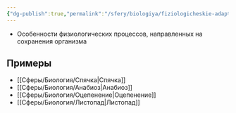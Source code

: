 ```yaml
---
{"dg-publish":true,"permalink":"/sfery/biologiya/fiziologicheskie-adaptaczii/","tags":["Экология"]}
---
```


- Особенности физиологических процессов, направленных на сохранения организма 
## Примеры 
- [[Сферы/Биология/Спячка\|Спячка]]
- [[Сферы/Биология/Анабиоз\|Анабиоз]]
- [[Сферы/Биология/Оцепенение\|Оцепенение]]
- [[Сферы/Биология/Листопад\|Листопад]] 